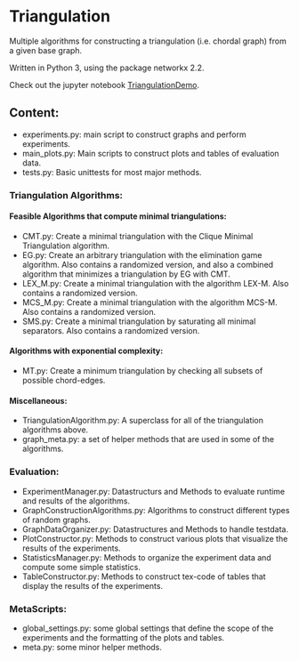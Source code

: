 # Triangulation
Multiple algorithms for constructing a triangulation (i.e. chordal graph) from a given base graph.

Written in Python 3, using the package networkx 2.2.

Check out the jupyter notebook [TriangulationDemo](TriangulationDemo.ipynb).

## Content:

- experiments.py: main script to construct graphs and perform experiments.
- main_plots.py: Main scripts to construct plots and tables of evaluation data.
- tests.py: Basic unittests for most major methods.

### Triangulation Algorithms:
#### Feasible Algorithms that compute minimal triangulations:
- CMT.py: Create a minimal triangulation with the Clique Minimal Triangulation algorithm.
- EG.py: Create an arbitrary triangulation with the elimination game algorithm. Also contains a randomized version, and also a combined algorithm that minimizes a triangulation by EG with CMT.
- LEX_M.py: Create a minimal triangulation with the algorithm LEX-M. Also contains a randomized version.
- MCS_M.py: Create a minimal triangulation with the algorithm MCS-M. Also contains a randomized version.
- SMS.py: Create a minimal triangulation by saturating all minimal separators. Also contains a randomized version.
#### Algorithms with exponential complexity:
- MT.py: Create a minimum triangulation by checking all subsets of possible chord-edges.
#### Miscellaneous:
- TriangulationAlgorithm.py: A superclass for all of the triangulation algorithms above.
- graph_meta.py: a set of helper methods that are used in some of the algorithms.

### Evaluation:
- ExperimentManager.py: Datastructurs and Methods to evaluate runtime and results of the algorithms.
- GraphConstructionAlgorithms.py: Algorithms to construct different types of random graphs.
- GraphDataOrganizer.py: Datastructures and Methods to handle testdata.
- PlotConstructor.py: Methods to construct various plots that visualize the results of the experiments.
- StatisticsManager.py: Methods to organize the experiment data and compute some simple statistics.
- TableConstructor.py: Methods to construct tex-code of tables that display the results of the experiments.

### MetaScripts:
- global_settings.py: some global settings that define the scope of the experiments and the formatting of the plots and tables.
- meta.py: some minor helper methods.